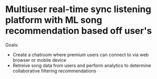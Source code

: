 # Multiuser real-time sync listening platform with ML song recommendation based off user's

Goals:
  - Create a chatroom where premium users can connect to via web browser or mobile device
  - Retreive song data from users and perform analytics to determine collaborative filtering recommendations
